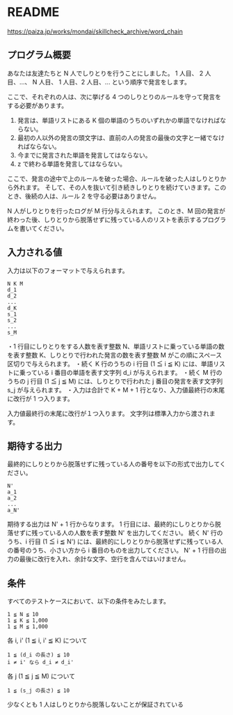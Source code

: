 # README

https://paiza.jp/works/mondai/skillcheck_archive/word_chain

## プログラム概要
あなたは友達たちと N 人でしりとりを行うことにしました。
1 人目、 2 人目、...、 N 人目、 1 人目、2 人目、... という順序で発言をします。

ここで、それぞれの人は、次に挙げる 4 つのしりとりのルールを守って発言をする必要があります。

1. 発言は、単語リストにある K 個の単語のうちのいずれかの単語でなければならない。
2. 最初の人以外の発言の頭文字は、直前の人の発言の最後の文字と一緒でなければならない。
3. 今までに発言された単語を発言してはならない。
4. z で終わる単語を発言してはならない。

ここで、発言の途中で上のルールを破った場合、ルールを破った人はしりとりから外れます。
そして、その人を抜いて引き続きしりとりを続けていきます。このとき、後続の人は、ルール 2 を守る必要はありません。

N 人がしりとりを行ったログが M 行分与えられます。
このとき、M 回の発言が終わった後、しりとりから脱落せずに残っている人のリストを表示するプログラムを書いてください。

## 入力される値
入力は以下のフォーマットで与えられます。
```
N K M
d_1
d_2
...
d_K
s_1
s_2
...
s_M
```
・1 行目にしりとりをする人数を表す整数 N、単語リストに乗っている単語の数を表す整数 K、しりとりで行われた発言の数を表す整数 M がこの順にスペース区切りで与えられます。
・続く K 行のうちの i 行目 (1 ≦ i ≦ K) には、単語リストに乗っている i 番目の単語を表す文字列 d_i が与えられます。
・続く M 行のうちの j 行目 (1 ≦ j ≦ M) には、しりとりで行われた j 番目の発言を表す文字列 s_j が与えられます。
・入力は合計で K + M + 1 行となり、入力値最終行の末尾に改行が 1 つ入ります。

入力値最終行の末尾に改行が１つ入ります。
文字列は標準入力から渡されます。

## 期待する出力
最終的にしりとりから脱落せずに残っている人の番号を以下の形式で出力してください。
```
N'
a_1
a_2
...
a_N'
```
期待する出力は N' + 1 行からなります。
1 行目には、最終的にしりとりから脱落せずに残っている人の人数を表す整数 N' を出力してください。
続く N' 行のうち、i 行目 (1 ≦ i ≦ N') には、最終的にしりとりから脱落せずに残っている人の番号のうち、小さい方から i 番目のものを出力してください。
N' + 1 行目の出力の最後に改行を入れ、余計な文字、空行を含んではいけません。

## 条件
すべてのテストケースにおいて、以下の条件をみたします。
```
1 ≦ N ≦ 10
1 ≦ K ≦ 1,000
1 ≦ M ≦ 1,000
```

各 i, i' (1 ≦ i, i' ≦ K) について
```
1 ≦ (d_i の長さ) ≦ 10
i ≠ i' なら d_i ≠ d_i'
```

各 j (1 ≦ j ≦ M) について
```
1 ≦ (s_j の長さ) ≦ 10
```
少なくとも 1 人はしりとりから脱落しないことが保証されている